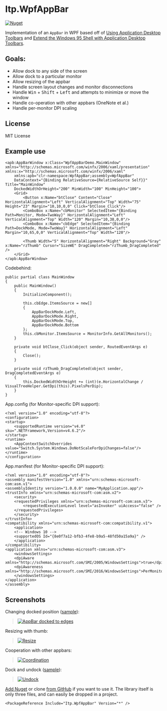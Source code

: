 # Itp.WpfAppBar

[![Nuget](https://img.shields.io/nuget/v/Itp.WpfAppBar)](https://www.nuget.org/packages/Itp.WpfAppBar)

Implementation of an `AppBar` in WPF based off of [Using Application Desktop Toolbars](https://msdn.microsoft.com/en-us/library/bb776821.aspx) and [Extend the Windows 95 Shell with Application Desktop Toolbars](https://www.microsoft.com/msj/archive/S274.aspx).

## Goals:

 - Allow dock to any side of the screen
 - Allow dock to a particular monitor
 - Allow resizing of the appbar
 - Handle screen layout changes and monitor disconnections
 - Handle <kbd>Win</kbd> + <kbd>Shift</kbd> + <kbd>Left</kbd> and attempts to minimize or move the window
 - Handle co-operation with other appbars (OneNote et al.)
 - Handle per-monitor DPI scaling
 
 ## License

MIT License

## Example use

    <apb:AppBarWindow x:Class="WpfAppBarDemo.MainWindow" xmlns="http://schemas.microsoft.com/winfx/2006/xaml/presentation" xmlns:x="http://schemas.microsoft.com/winfx/2006/xaml"
        xmlns:apb="clr-namespace:WpfAppBar;assembly=WpfAppBar"
        DataContext="{Binding RelativeSource={RelativeSource Self}}" Title="MainWindow" 
        DockedWidthOrHeight="200" MinWidth="100" MinHeight="100">
        <Grid>
            <Button x:Name="btClose" Content="Close" HorizontalAlignment="Left" VerticalAlignment="Top" Width="75" Height="23" Margin="10,10,0,0" Click="btClose_Click"/>
            <ComboBox x:Name="cbMonitor" SelectedItem="{Binding Path=Monitor, Mode=TwoWay}" HorizontalAlignment="Left" VerticalAlignment="Top" Width="120" Margin="10,38,0,0"/>
            <ComboBox x:Name="cbEdge" SelectedItem="{Binding Path=DockMode, Mode=TwoWay}" HorizontalAlignment="Left" Margin="10,65,0,0" VerticalAlignment="Top" Width="120"/>

            <Thumb Width="5" HorizontalAlignment="Right" Background="Gray" x:Name="rzThumb" Cursor="SizeWE" DragCompleted="rzThumb_DragCompleted" />
        </Grid>
    </apb:AppBarWindow>

Codebehind:

    public partial class MainWindow
    {
        public MainWindow()
        {
            InitializeComponent();

            this.cbEdge.ItemsSource = new[]
            {
                AppBarDockMode.Left,
                AppBarDockMode.Right,
                AppBarDockMode.Top,
                AppBarDockMode.Bottom
            };
            this.cbMonitor.ItemsSource = MonitorInfo.GetAllMonitors();
        }

        private void btClose_Click(object sender, RoutedEventArgs e)
        {
            Close();
        }

        private void rzThumb_DragCompleted(object sender, DragCompletedEventArgs e)
        {
            this.DockedWidthOrHeight += (int)(e.HorizontalChange / VisualTreeHelper.GetDpi(this).PixelsPerDip);
        }
    }

App.config (for Monitor-specific DPI support):

    <?xml version="1.0" encoding="utf-8"?>
    <configuration>
    <startup>
        <supportedRuntime version="v4.0" sku=".NETFramework,Version=v4.6.2"/>
    </startup>
    <runtime>
        <AppContextSwitchOverrides value="Switch.System.Windows.DoNotScaleForDpiChanges=false"/>
    </runtime>
    </configuration>

App.manifest (for Monitor-specific DPI support):

    <?xml version="1.0" encoding="utf-8"?>
    <assembly manifestVersion="1.0" xmlns="urn:schemas-microsoft-com:asm.v1">
    <assemblyIdentity version="1.0.0.0" name="MyApplication.app"/>
    <trustInfo xmlns="urn:schemas-microsoft-com:asm.v2">
        <security>
        <requestedPrivileges xmlns="urn:schemas-microsoft-com:asm.v3">
            <requestedExecutionLevel level="asInvoker" uiAccess="false" />
        </requestedPrivileges>
        </security>
    </trustInfo>
    <compatibility xmlns="urn:schemas-microsoft-com:compatibility.v1">
        <application>
        <!-- Windows 10 -->
        <supportedOS Id="{8e0f7a12-bfb3-4fe8-b9a5-48fd50a15a9a}" />
        </application>
    </compatibility>
    <application xmlns="urn:schemas-microsoft-com:asm.v3">
        <windowsSettings>
        <dpiAware xmlns="http://schemas.microsoft.com/SMI/2005/WindowsSettings">true</dpiAware>
        <dpiAwareness xmlns="http://schemas.microsoft.com/SMI/2016/WindowsSettings">PerMonitor</dpiAwareness>
        </windowsSettings>
    </application>
    </assembly>

## Screenshots

Changing docked position ([sample](https://github.com/mgaffigan/WpfAppBar/tree/master/WpfAppBarDemo)):

> [![AppBar docked to edges][1]][1]

Resizing with thumb:

> [![Resize][2]][2]

Cooperation with other appbars:

> [![Coordination][3]][3]

Dock and undock ([sample](https://github.com/mgaffigan/WpfAppBar/tree/master/UndockSample)):

> [![Undock][4]][4]

[Add Nuget](https://www.nuget.org/packages/Itp.WpfAppBar) or clone [from GitHub](https://github.com/mgaffigan/WpfAppBar) if you want to use it.  The library itself is only three files, and can easily be dropped in a project.

    <PackageReference Include="Itp.WpfAppBar" Version="*" />

  [1]: https://i.stack.imgur.com/f13P8.gif
  [2]: https://i.stack.imgur.com/ifgn8.gif
  [3]: https://i.stack.imgur.com/PiydR.gif
  [4]: https://user-images.githubusercontent.com/12316225/95240977-c552da00-07d2-11eb-8ceb-8031641b1151.gif